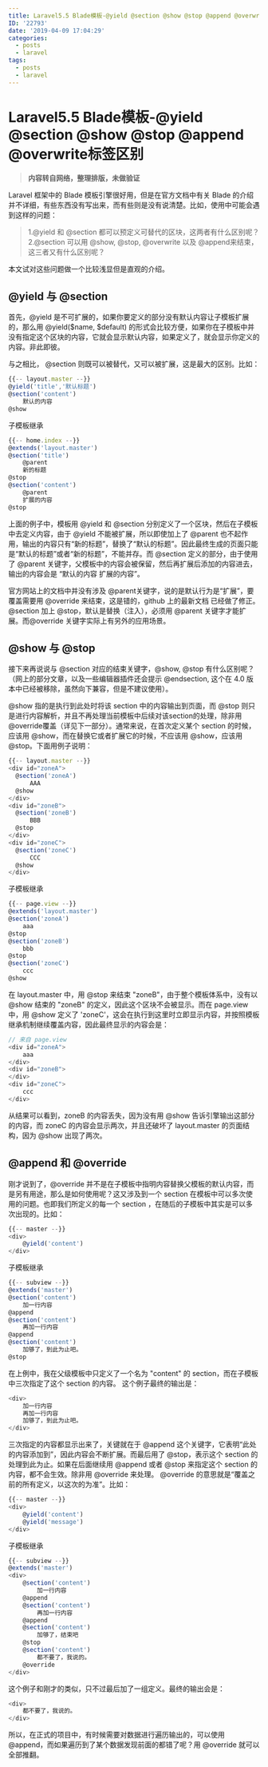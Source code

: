 ```yaml
---
title: Laravel5.5 Blade模板-@yield @section @show @stop @append @overwrite标签区别
ID: '22793'
date: '2019-04-09 17:04:29'
categories:
  - posts
  - laravel
tags:
  - posts
  - laravel
---
```


# Laravel5.5 Blade模板-@yield @section @show @stop @append @overwrite标签区别

> **内容转自网络，整理排版，未做验证**

Laravel 框架中的 Blade 模板引擎很好用，但是在官方文档中有关 Blade 的介绍并不详细，有些东西没有写出来，而有些则是没有说清楚。比如，使用中可能会遇到这样的问题：

> 1.@yield 和 @section 都可以预定义可替代的区块，这两者有什么区别呢？  
> 2.@section 可以用 @show, @stop, @overwrite 以及 @append来结束，这三者又有什么区别呢？

本文试对这些问题做一个比较浅显但是直观的介绍。

## @yield 与 @section

首先，@yield 是不可扩展的，如果你要定义的部分没有默认内容让子模板扩展的，那么用 @yield($name, $default) 的形式会比较方便，如果你在子模板中并没有指定这个区块的内容，它就会显示默认内容，如果定义了，就会显示你定义的内容。非此即彼。

与之相比， @section 则既可以被替代，又可以被扩展，这是最大的区别。比如：

``` js 
{{-- layout.master --}}
@yield('title','默认标题')
@section('content')
    默认的内容
@show 
```

子模板继承

``` js 
{{-- home.index --}}
@extends('layout.master')
@section('title')
    @parent
    新的标题
@stop
@section('content')
    @parent
    扩展的内容
@stop 
```

上面的例子中，模板用 @yield 和 @section 分别定义了一个区块，然后在子模板中去定义内容，由于 @yield 不能被扩展，所以即使加上了 @parent 也不起作用，输出的内容只有“新的标题”，替换了“默认的标题”。因此最终生成的页面只能是“默认的标题”或者“新的标题”，不能并存。而 @section 定义的部分，由于使用了 @parent 关键字，父模板中的内容会被保留，然后再扩展后添加的内容进去，输出的内容会是 “默认的内容 扩展的内容”。

官方网站上的文档中并没有涉及 @parent关键字，说的是默认行为是“扩展”，要覆盖需要用 @override 来结束，这是错的，github 上的最新文档 已经做了修正。@section 加上 @stop，默认是替换（注入），必须用 @parent 关键字才能扩展。而@override 关键字实际上有另外的应用场景。

## @show 与 @stop

接下来再说说与 @section 对应的结束关键字，@show, @stop 有什么区别呢？（网上的部分文章，以及一些编辑器插件还会提示 @endsection, 这个在 4.0 版本中已经被移除，虽然向下兼容，但是不建议使用）。

@show 指的是执行到此处时将该 section 中的内容输出到页面，而 @stop 则只是进行内容解析，并且不再处理当前模板中后续对该section的处理，除非用 @override覆盖（详见下一部分）。通常来说，在首次定义某个 section 的时候，应该用 @show，而在替换它或者扩展它的时候，不应该用 @show，应该用 @stop。下面用例子说明：

``` js 
{{-- layout.master --}}
<div id="zoneA">
  @section('zoneA')
      AAA
  @show
</div>
<div id="zoneB">
  @section('zoneB')
      BBB
  @stop
</div>
<div id="zoneC">
  @section('zoneC')
      CCC
  @show
</div> 
```

子模板继承

``` js 
{{-- page.view --}}
@extends('layout.master')
@section('zoneA')
    aaa
@stop
@section('zoneB')
    bbb
@stop
@section('zoneC')
    ccc
@show 
```

在 layout.master 中，用 @stop 来结束 "zoneB"，由于整个模板体系中，没有以 @show 结束的 "zoneB" 的定义，因此这个区块不会被显示。而在 page.view 中，用 @show 定义了 'zoneC'，这会在执行到这里时立即显示内容，并按照模板继承机制继续覆盖内容，因此最终显示的内容会是：

``` js 
// 来自 page.view
<div id="zoneA">
    aaa
</div>
<div id="zoneB">
</div>
<div id="zoneC">
    ccc
</div> 
```

从结果可以看到，zoneB 的内容丢失，因为没有用 @show 告诉引擎输出这部分的内容，而 zoneC 的内容会显示两次，并且还破坏了 layout.master 的页面结构，因为 @show 出现了两次。

## @append 和 @override

刚才说到了，@override 并不是在子模板中指明内容替换父模板的默认内容，而是另有用途，那么是如何使用呢？这又涉及到一个 section 在模板中可以多次使用的问题。也即我们所定义的每一个 section ，在随后的子模板中其实是可以多次出现的。比如：

``` js 
{{-- master --}}
<div>
    @yield('content')
</div> 
```

子模板继承

``` js 
{{-- subview --}}
@extends('master')
@section('content')
    加一行内容
@append
@section('content')
    再加一行内容
@append
@section('content')
    加够了，到此为止吧。
@stop 
```

在上例中，我在父级模板中只定义了一个名为 "content" 的 section，而在子模板中三次指定了这个 section 的内容。 这个例子最终的输出是：

``` js 
<div>
    加一行内容
    再加一行内容
    加够了，到此为止吧。
</div> 
```

三次指定的内容都显示出来了，关键就在于 @append 这个关键字，它表明“此处的内容添加到”，因此内容会不断扩展。而最后用了 @stop，表示这个 section 的处理到此为止。如果在后面继续用 @append 或者 @stop 来指定这个 section 的内容，都不会生效。除非用 @override 来处理。 @override 的意思就是“覆盖之前的所有定义，以这次的为准”。比如：

``` js 
{{-- master --}}
<div>
    @yield('content')
    @yield('message')
</div> 
```

子模板继承

``` js 
{{-- subview --}}
@extends('master')
<div>
    @section('content')
        加一行内容
    @append
    @section('content')
        再加一行内容
    @append
    @section('content')
        加够了，结束吧
    @stop
    @section('content')
        都不要了，我说的。
    @override
</div> 
```

这个例子和刚才的类似，只不过最后加了一组定义。最终的输出会是：

``` js 
<div>
    都不要了，我说的。
</div> 
```

所以，在正式的项目中，有时候需要对数据进行遍历输出的，可以使用 @append，而如果遍历到了某个数据发现前面的都错了呢？用 @override 就可以全部推翻。
 
